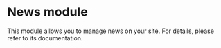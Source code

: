 News module
===========

This module allows you to manage news on your site. For details, please refer to its documentation.